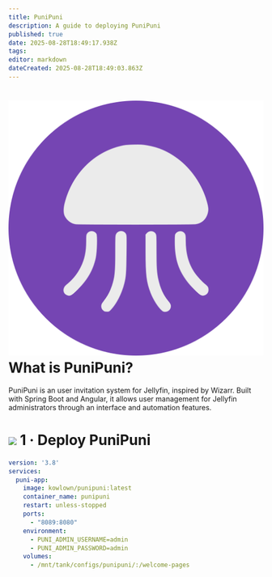 ```yaml
---
title: PuniPuni
description: A guide to deploying PuniPuni
published: true
date: 2025-08-28T18:49:17.938Z
tags: 
editor: markdown
dateCreated: 2025-08-28T18:49:03.863Z
---
```


# <img src="/punipuni.png" class="tab-icon"> What is PuniPuni?
PuniPuni is an user invitation system for Jellyfin, inspired by Wizarr. Built with Spring Boot and Angular, it allows user management for Jellyfin administrators through an interface and automation features.

# <img src="/docker.png" class="tab-icon"> 1 · Deploy PuniPuni
```yaml
version: '3.8'
services:
  puni-app:
    image: kowlown/punipuni:latest
    container_name: punipuni
    restart: unless-stopped
    ports:
      - "8089:8080"
    environment:
      - PUNI_ADMIN_USERNAME=admin
      - PUNI_ADMIN_PASSWORD=admin
    volumes:
      - /mnt/tank/configs/punipuni/:/welcome-pages
